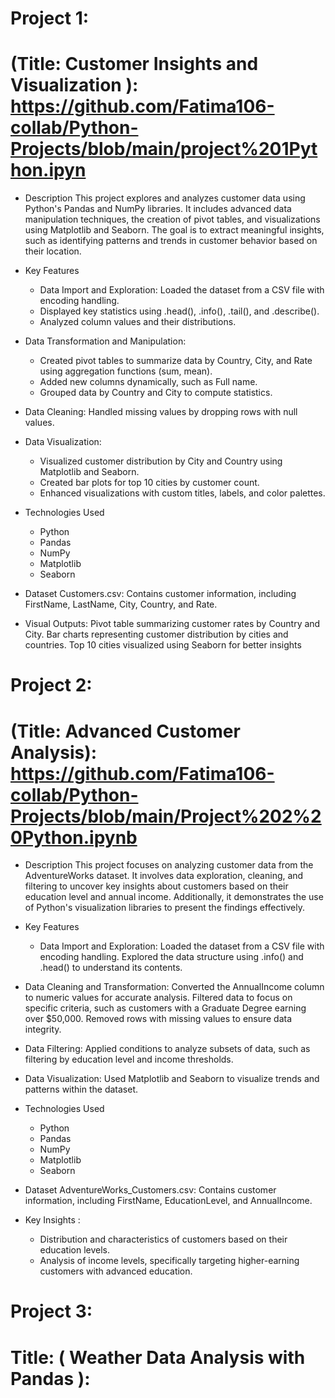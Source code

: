 # Project 1: 
# (Title: Customer Insights and Visualization ): https://github.com/Fatima106-collab/Python-Projects/blob/main/project%201Python.ipyn
* Description
This project explores and analyzes customer data using Python's Pandas and NumPy libraries. It includes advanced data manipulation techniques, the creation of pivot tables, and visualizations using Matplotlib and Seaborn. The goal is to extract meaningful insights, such as identifying patterns and trends in customer behavior based on their location.

* Key Features
    * Data Import and Exploration: Loaded the dataset from a CSV file with encoding handling.
    * Displayed key statistics using .head(), .info(), .tail(), and .describe().
    * Analyzed column values and their distributions.

* Data Transformation and Manipulation:
  *  Created pivot tables to summarize data by Country, City, and Rate using aggregation functions (sum, mean).
  *  Added new columns dynamically, such as Full name.
  *  Grouped data by Country and City to compute statistics.

* Data Cleaning: Handled missing values by dropping rows with null values.
* Data Visualization:
  *  Visualized customer distribution by City and Country using Matplotlib and Seaborn.
  *  Created bar plots for top 10 cities by customer count.
  *  Enhanced visualizations with custom titles, labels, and color palettes.
    
* Technologies Used
  * Python
  * Pandas
  * NumPy
  * Matplotlib
  * Seaborn

* Dataset
Customers.csv: Contains customer information, including FirstName, LastName, City, Country, and Rate.

* Visual Outputs:
Pivot table summarizing customer rates by Country and City.
Bar charts representing customer distribution by cities and countries.
Top 10 cities visualized using Seaborn for better insights

# Project 2: 
# (Title: Advanced Customer Analysis): https://github.com/Fatima106-collab/Python-Projects/blob/main/Project%202%20Python.ipynb
* Description
This project focuses on analyzing customer data from the AdventureWorks dataset. It involves data exploration, cleaning, and filtering to uncover key insights about customers based on their education level and annual income. Additionally, it demonstrates the use of Python's visualization libraries to present the findings effectively.

* Key Features
  * Data Import and Exploration:
Loaded the dataset from a CSV file with encoding handling.
Explored the data structure using .info() and .head() to understand its contents.

* Data Cleaning and Transformation:
Converted the AnnualIncome column to numeric values for accurate analysis.
Filtered data to focus on specific criteria, such as customers with a Graduate Degree earning over $50,000.
Removed rows with missing values to ensure data integrity.

* Data Filtering:
Applied conditions to analyze subsets of data, such as filtering by education level and income thresholds.

* Data Visualization:
Used Matplotlib and Seaborn to visualize trends and patterns within the dataset.

* Technologies Used
  * Python
  * Pandas
  * NumPy
  * Matplotlib
  * Seaborn

* Dataset
AdventureWorks_Customers.csv: Contains customer information, including FirstName, EducationLevel, and AnnualIncome.

* Key Insights :
  * Distribution and characteristics of customers based on their education levels.
  * Analysis of income levels, specifically targeting higher-earning customers with advanced education.

# Project 3: 
# Title: ( Weather Data Analysis with Pandas ): 















